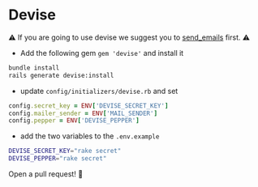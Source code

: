 # Devise

:warning: If you are going to use devise we suggest you to [send_emails](send_emails.md) first. :warning:

* Add the following gem `gem 'devise'` and install it

```sh
bundle install
rails generate devise:install
```

* update `config/initializers/devise.rb` and set

```rb
config.secret_key = ENV['DEVISE_SECRET_KEY']
config.mailer_sender = ENV['MAIL_SENDER']
config.pepper = ENV['DEVISE_PEPPER']
```

* add the two variables to the `.env.example`

```bash
DEVISE_SECRET_KEY="rake secret"
DEVISE_PEPPER="rake secret"
```

Open a pull request! :tada:
